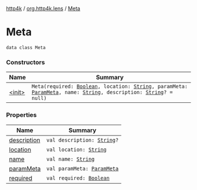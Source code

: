 [http4k](../../index.md) / [org.http4k.lens](../index.md) / [Meta](./index.md)

# Meta

`data class Meta`

### Constructors

| Name | Summary |
|---|---|
| [&lt;init&gt;](-init-.md) | `Meta(required: `[`Boolean`](https://kotlinlang.org/api/latest/jvm/stdlib/kotlin/-boolean/index.html)`, location: `[`String`](https://kotlinlang.org/api/latest/jvm/stdlib/kotlin/-string/index.html)`, paramMeta: `[`ParamMeta`](../-param-meta/index.md)`, name: `[`String`](https://kotlinlang.org/api/latest/jvm/stdlib/kotlin/-string/index.html)`, description: `[`String`](https://kotlinlang.org/api/latest/jvm/stdlib/kotlin/-string/index.html)`? = null)` |

### Properties

| Name | Summary |
|---|---|
| [description](description.md) | `val description: `[`String`](https://kotlinlang.org/api/latest/jvm/stdlib/kotlin/-string/index.html)`?` |
| [location](location.md) | `val location: `[`String`](https://kotlinlang.org/api/latest/jvm/stdlib/kotlin/-string/index.html) |
| [name](name.md) | `val name: `[`String`](https://kotlinlang.org/api/latest/jvm/stdlib/kotlin/-string/index.html) |
| [paramMeta](param-meta.md) | `val paramMeta: `[`ParamMeta`](../-param-meta/index.md) |
| [required](required.md) | `val required: `[`Boolean`](https://kotlinlang.org/api/latest/jvm/stdlib/kotlin/-boolean/index.html) |
